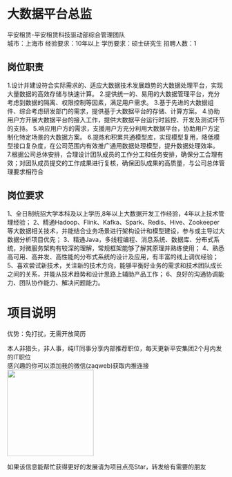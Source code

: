 # 大数据平台总监
平安租赁-平安租赁科技驱动部综合管理团队  
城市：上海市 经验要求：10年以上 学历要求：硕士研究生  招聘人数：1

## 岗位职责
1.设计并建设符合实际需求的、适应大数据技术发展趋势的大数据处理平台，实现大量数据的高效存储与快速计算。
   2.提供统一的、易用的大数据管理平台，充分考虑到数据的隔离、权限控制等因素，满足用户需求。
   3.基于先进的大数据组件、综合考虑研发部门的需求，提供基于大数据平台的存储、计算方案。
   4.协助用户方开展大数据平台的接入工作，提供大数据平台运行时监控、开发及测试环节的支持。
   5.响应用户方的需求，支援用户方充分利用大数据平台，协助用户方定制化特定场景的大数据方案。
   6.提炼和积累共通模型库，实现模型复用，降低模型接口复杂度，在公司范围内有效推广通用数据处理模型，提升数据处理效率。
   7.根据公司总体安排，合理设计团队成员的工作分工和任务安排，确保分工合理有效；对团队成员提交的工作成果进行复核，确保团队成果的高质量，与公司总体管理要求相符合

## 岗位要求
1、全日制统招大学本科及以上学历,8年以上大数据开发工作经验，4年以上技术管理经验；
   2、精通Hadoop、Flink、Kafka、Spark、Redis、Hive、Zookeeper等大数据相关技术，并能结合业务场景进行架构设计和模型建设，参与或主导过大数据分析项目优先；
   3、精通Java，多线程编程、消息系统、数据库、分布式系统，对微服务架构有较深的理解，常规框架能够了解其原理并熟练使用；
   4、熟悉高可用、高并发、高性能的分布式系统的设计及应用，有丰富的线上调优经验；
   5、喜欢尝试新技术，关注新的技术方向，能够平衡好业务的需求和技术团队成长之间的关系，并能从技术趋势和设计思路上辅助产品工作；
   6、良好的沟通协调能力、团队协作能力、解决问题能力。

# 项目说明

优势：免打扰，无需开放简历

本人非猎头，非人事，纯IT同事分享内部推荐职位，每天更新平安集团2个月内发的IT职位  
感兴趣的你可以添加我的微信(zaqweb)获取内推连接  
<img src="https://github.com/zaqweb/PA-IT-JOBS/blob/master/WechatICode.jpeg"  height="200" width="200">

如果该信息能帮忙获得更好的发展请为项目点亮Star，转发给有需要的朋友




